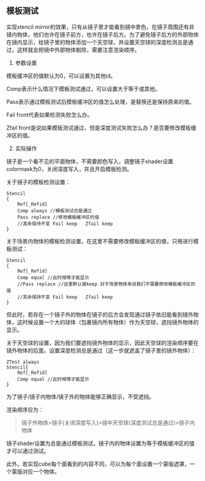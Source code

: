 ## 模板测试
实现stencil mirror的效果，只有从镜子里才能看到镜中景色，在镜子周围还有非镜内物体，他们也许在镜子前方，也许在镜子后方。为了避免镜子后方的外部物体在镜内显示，给镜子里的物体添加一个天空球，并设置天空球的深度检测总是通过，这样就会把镜中外部物体剔除，需要注意渲染顺序。

1. 参数设置

模板缓冲区的值默认为0，可以设置为其他id。

Comp表示什么情况下模板测试通过，可以设置大于等于或其他。

Pass表示通过模板测试后模板缓冲区的值怎么处理，是替换还是保持原来的值。

Fail front代表如果检测失败怎么办。

Zfail front是说如果模板测试通过，但是深度测试失败怎么办？是否要修改模板缓冲区的值。

2. 实际操作

镜子是一个看不见的平面物体，不需要颜色写入，调整镜子shader设置colormask为0，关闭深度写入，并且开启模板检测。

关于镜子的模板检测设置：
```
Stencil
{
    Ref[_Refid]
    Comp always //模板测试总是通过
    Pass replace //修改模板缓冲区的值
    //其余保持不变 Fail keep   Zfail keep
}
```

关于场景内物体的模板检测设置，在这里不需要修改模板缓冲区的值，只用进行模板测试：
```
Stencil
{
    Ref[_Refid]
    Comp equal //此时相等才能显示
    //Pass replace //这里默认是keep 对于场景物体来说我们不需要修改模板缓冲区的值
    //其余保持不变 Fail keep   Zfail keep
}
```
但此时，若存在一个镜子外的物体在镜子的后方会发现通过镜子依旧能看到镜外物体，这时候设置一个大的球体（包裹镜内所有物体）作为天空球，遮挡镜外物体的显示。

关于天空球的设置，因为我们要遮挡镜外物体的显示，因此天空球的渲染顺序要在镜外物体的后面，设置深度检测总是通过（这一步就遮盖了镜子里的镜外物体）：
```
ZTest always
Stencil{
    Ref[_Refid]
    Comp equal //此时相等才能显示
}
```

为了镜子/镜子内物体/镜子外的物体能够正确显示，不受遮挡。

渲染顺序应为：

>镜子外物体>镜子(关闭深度写入)>镜中天空球(深度测试总是通过)>镜子内物体

镜子shader设置为总是通过模板测试，镜子内的物体设置为等于模板缓冲区的值才可以通过测试。

此外，若实现cube每个面看到的内容不同，可以为每个面设置一个蒙版遮罩，一个蒙版对应一个物体。
